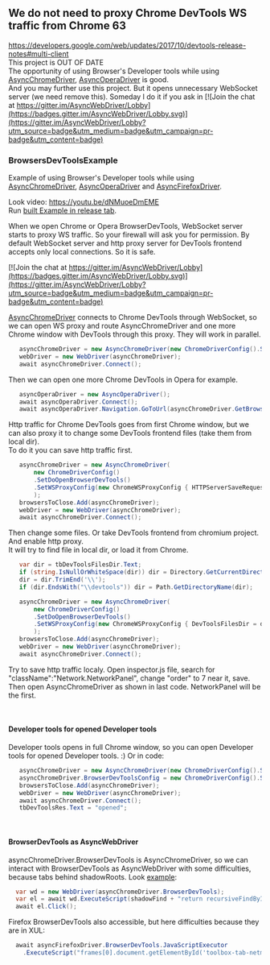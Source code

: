 ## We do not need to proxy Chrome DevTools WS traffic from Chrome 63  
https://developers.google.com/web/updates/2017/10/devtools-release-notes#multi-client  
This project is OUT OF DATE  
The opportunity of using Browser's Developer tools while using [AsyncChromeDriver](https://github.com/ToCSharp/AsyncChromeDriver), [AsyncOperaDriver](https://github.com/ToCSharp/AsyncOperaDriver) is good.  
And you may further use this project. But it opens unnecessary WebSocket server (we need remove this). Someday I do it if you ask in [![Join the chat at https://gitter.im/AsyncWebDriver/Lobby](https://badges.gitter.im/AsyncWebDriver/Lobby.svg)](https://gitter.im/AsyncWebDriver/Lobby?utm_source=badge&utm_medium=badge&utm_campaign=pr-badge&utm_content=badge)
  
   


### BrowsersDevToolsExample

Example of using Browser's Developer tools while using [AsyncChromeDriver](https://github.com/ToCSharp/AsyncChromeDriver), [AsyncOperaDriver](https://github.com/ToCSharp/AsyncOperaDriver) and [AsyncFirefoxDriver](https://github.com/ToCSharp/AsyncWebDriver/tree/master/AsyncFirefoxDriver).  

Look video: https://youtu.be/dNMuoeDmEME  
Run [built Example in release tab](https://github.com/ToCSharp/BrowsersDevToolsExample/releases).   

When we open Chrome or Opera BrowserDevTools, WebSocket server starts to proxy WS traffic. So your firewall will ask you for permission. By default WebSocket server and http proxy server for DevTools frontend accepts only local connections. So it is safe.

[![Join the chat at https://gitter.im/AsyncWebDriver/Lobby](https://badges.gitter.im/AsyncWebDriver/Lobby.svg)](https://gitter.im/AsyncWebDriver/Lobby?utm_source=badge&utm_medium=badge&utm_campaign=pr-badge&utm_content=badge)

[AsyncChromeDriver](https://github.com/ToCSharp/AsyncChromeDriver) connects to Chrome DevTools through WebSocket, so we can open WS proxy and route AsyncChromeDriver and one more Chrome window with DevTools through this proxy. They will work in parallel.  

```csharp
   asyncChromeDriver = new AsyncChromeDriver(new ChromeDriverConfig().SetDoOpenBrowserDevTools());
   webDriver = new WebDriver(asyncChromeDriver);
   await asyncChromeDriver.Connect();
```

Then we can open one more Chrome DevTools in Opera for example.

```csharp
   asyncOperaDriver = new AsyncOperaDriver();
   await asyncOperaDriver.Connect();
   await asyncOperaDriver.Navigation.GoToUrl(asyncChromeDriver.GetBrowserDevToolsUrl());
```  
  
Http traffic for Chrome DevTools goes from first Chrome window, but we can also proxy it to change some DevTools frontend files (take them from local dir).  
To do it you can save http traffic first. 
```csharp
   asyncChromeDriver = new AsyncChromeDriver(
       new ChromeDriverConfig()
       .SetDoOpenBrowserDevTools()
       .SetWSProxyConfig(new ChromeWSProxyConfig { HTTPServerSaveRequestedFiles = true })
       );
   browsersToClose.Add(asyncChromeDriver);
   webDriver = new WebDriver(asyncChromeDriver);
   await asyncChromeDriver.Connect();
```  

Then change some files. Or take DevTools frontend from chromium project. And enable http proxy.  
It will try to find file in local dir, or load it from Chrome.  
```csharp
   var dir = tbDevToolsFilesDir.Text;
   if (string.IsNullOrWhiteSpace(dir)) dir = Directory.GetCurrentDirectory();
   dir = dir.TrimEnd('\\');
   if (dir.EndsWith("\\devtools")) dir = Path.GetDirectoryName(dir);

   asyncChromeDriver = new AsyncChromeDriver(
       new ChromeDriverConfig()
       .SetDoOpenBrowserDevTools()
       .SetWSProxyConfig(new ChromeWSProxyConfig { DevToolsFilesDir = dir, HTTPServerTryFindRequestedFileLocaly = true })
       );
   browsersToClose.Add(asyncChromeDriver);
   webDriver = new WebDriver(asyncChromeDriver);
   await asyncChromeDriver.Connect();
```  

Try to save http traffic localy. Open inspector.js file, search for "className":"Network.NetworkPanel", change "order" to 7 near it, save.  
Then open AsyncChromeDriver as shown in last code. NetworkPanel will be the first.

<br/>

#### Developer tools for opened Developer tools
Developer tools opens in full Chrome window, so you can open Developer tools for opened Developer tools. :)
Or in code: 
```csharp
   asyncChromeDriver = new AsyncChromeDriver(new ChromeDriverConfig().SetDoOpenBrowserDevTools());
   asyncChromeDriver.BrowserDevToolsConfig = new ChromeDriverConfig().SetDoOpenBrowserDevTools();
   browsersToClose.Add(asyncChromeDriver);
   webDriver = new WebDriver(asyncChromeDriver);
   await asyncChromeDriver.Connect();
   tbDevToolsRes.Text = "opened";
```

<br/>

#### BrowserDevTools as AsyncWebDriver
asyncChromeDriver.BrowserDevTools is AsyncChromeDriver, so we can interact with BrowserDevTools as AsyncWebDriver with some difficulties, because tabs behind shadowRoots. Look [example](https://github.com/ToCSharp/BrowsersDevToolsExample/blob/6ba69c0de25387a7a09a2fb67ad6bb54e212fe68/BrowsersDevToolsExample/MainWindow.xaml.cs#L470):  
```csharp
  var wd = new WebDriver(asyncChromeDriver.BrowserDevTools);
  var el = await wd.ExecuteScript(shadowFind + "return recursiveFindById(document, 'tab-sources', [])[0];") as AsyncWebElement;
  await el.Click();
```
Firefox BrowserDevTools also accessible, but here difficulties because they are in XUL:  
```csharp
  await asyncFirefoxDriver.BrowserDevTools.JavaScriptExecutor
    .ExecuteScript("frames[0].document.getElementById('toolbox-tab-netmonitor').click();");
```
